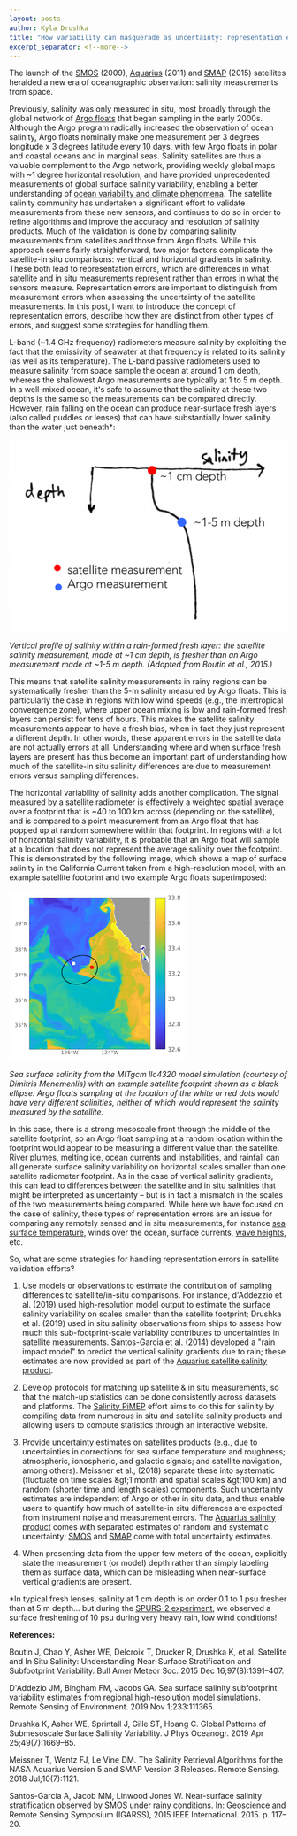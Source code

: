 ```yaml
---
layout: posts
author: Kyla Drushka
title: "How variability can masquerade as uncertainty: representation errors in satellite salinity"
excerpt_separator: <!--more-->
---
```


The launch of the [SMOS](http://www.esa.int/Applications/Observing_the_Earth/SMOS) (2009), [Aquarius](https://aquarius.nasa.gov/) (2011) and [SMAP](https://www.nasa.gov/smap) (2015) satellites heralded a new era of oceanographic observation: salinity measurements from space. 
<!--more--> 
Previously, salinity was only measured in situ, most broadly through the global network of [Argo floats](http://www.argo.ucsd.edu/) that began sampling in the early 2000s. Although the Argo program radically increased the observation of ocean salinity, Argo floats nominally make one measurement per 3 degrees longitude x 3 degrees latitude every 10 days, with few Argo floats in polar and coastal oceans and in marginal seas. Salinity satellites are thus a valuable complement to the Argo network, providing weekly global maps with ~1 degree horizontal resolution, and have provided unprecedented measurements of global surface salinity variability, enabling a better understanding of [ocean variability and climate phenomena](https://www.frontiersin.org/articles/10.3389/fmars.2019.00243). The satellite salinity community has undertaken a significant effort to validate measurements from these new sensors, and continues to do so in order to refine algorithms and improve the accuracy and resolution of salinity products. Much of the validation is done by comparing salinity measurements from satellites and those from Argo floats. While this approach seems fairly straightforward, two major factors complicate the satellite-in situ comparisons: vertical and horizontal gradients in salinity. These both lead to representation errors, which are differences in what satellite and in situ measurements represent rather than errors in what the sensors measure. Representation errors are important to distinguish from measurement errors when assessing the uncertainty of the satellite measurements. In this post, I want to introduce the concept of representation errors, describe how they are distinct from other types of errors, and suggest some strategies for handling them.

L-band (~1.4 GHz frequency) radiometers measure salinity by exploiting the fact that the emissivity of seawater at that frequency is related to its salinity (as well as its temperature). The L-band passive radiometers used to measure salinity from space sample the ocean at around 1 cm depth, whereas the shallowest Argo measurements are typically at 1 to 5 m depth. In a well-mixed ocean, it&#39;s safe to assume that the salinity at these two depths is the same so the measurements can be compared directly. However, rain falling on the ocean can produce near-surface fresh layers (also called puddles or lenses) that can have substantially lower salinity than the water just beneath\*:

![vertical salinity profile under rain](/blog/images/salinity-profile-under-rain.png)

*Vertical profile of salinity within a rain-formed fresh layer: the satellite salinity measurement, made at ~1 cm depth, is fresher than an Argo measurement made at ~1-5 m depth. (Adapted from Boutin et al., 2015.)*

This means that satellite salinity measurements in rainy regions can be systematically fresher than the 5-m salinity measured by Argo floats. This is particularly the case in regions with low wind speeds (e.g., the intertropical convergence zone), where upper ocean mixing is low and rain-formed fresh layers can persist for tens of hours. This makes the satellite salinity measurements appear to have a fresh bias, when in fact they just represent a different depth. In other words, these apparent errors in the satellite data are not actually errors at all. Understanding where and when surface fresh layers are present has thus become an important part of understanding how much of the satellite-in situ salinity differences are due to measurement errors versus sampling differences.

The horizontal variability of salinity adds another complication. The signal measured by a satellite radiometer is effectively a weighted spatial average over a footprint that is ~40 to 100 km across (depending on the satellite), and is compared to a point measurement from an Argo float that has popped up at random somewhere within that footprint. In regions with a lot of horizontal salinity variability, it is probable that an Argo float will sample at a location that does not represent the average salinity over the footprint. This is demonstrated by the following image, which shows a map of surface salinity in the California Current taken from a high-resolution model, with an example satellite footprint and two example Argo floats superimposed:

![sub-footprint-scale salinity variability](/blog/images/SSS_footprint_small.png)

*Sea surface salinity from the MITgcm llc4320 model simulation (courtesy of Dimitris Menemenlis) with an example satellite footprint shown as a black ellipse. Argo floats sampling at the location of the white or red dots would have very different salinities, neither of which would represent the salinity measured by the satellite.*

In this case, there is a strong mesoscale front through the middle of the satellite footprint, so an Argo float sampling at a random location within the footprint would appear to be measuring a different value than the satellite. River plumes, melting ice, ocean currents and instabilities, and rainfall can all generate surface salinity variability on horizontal scales smaller than one satellite radiometer footprint. As in the case of vertical salinity gradients, this can lead to differences between the satellite and in situ salinities that might be interpreted as uncertainty – but is in fact a mismatch in the scales of the two measurements being compared.  While here we have focused on the case of salinity, these types of representation errors are an issue for comparing any remotely sensed and in situ measurements, for instance [sea surface temperature](https://www.ghrsst.org/wp-content/uploads/2016/10/SSTDefinitionsDiscussion.pdf), winds over the ocean, surface currents, [wave heights](https://journals.ametsoc.org/jtech/article/24/9/1665/2940/Error-Estimation-of-Buoy-Satellite-and-Model-Wave), etc.

So, what are some strategies for handling representation errors in satellite validation efforts?

1. Use models or observations to estimate the contribution of sampling differences to satellite/in-situ comparisons. For instance, d&#39;Addezzio et al. (2019) used high-resolution model output to estimate the surface salinity variability on scales smaller than the satellite footprint; Drushka et al. (2019) used in situ salinity observations from ships to assess how much this sub-footprint-scale variability contributes to uncertainties in satellite measurements. Santos-Garcia et al. (2014) developed a &quot;rain impact model&quot; to predict the vertical salinity gradients due to rain; these estimates are now provided as part of the [Aquarius satellite salinity product](https://podaac.jpl.nasa.gov/dataset/AQUARIUS_L2_SSS_CAL_V5).

2. Develop protocols for matching up satellite &amp; in situ measurements, so that the match-up statistics can be done consistently across datasets and platforms. The [Salinity PiMEP](https://www.salinity-pimep.org/) effort aims to do this for salinity by compiling data from numerous in situ and satellite salinity products and allowing users to compute statistics through an interactive website.

3. Provide uncertainty estimates on satellites products (e.g., due to uncertainties in corrections for sea surface temperature and roughness; atmospheric, ionospheric, and galactic signals; and satellite navigation, among others). Meissner et al., (2018) separate these into systematic (fluctuate on time scales \&gt;1 month and spatial scales \&gt;100 km) and random (shorter time and length scales) components. Such uncertainty estimates are independent of Argo or other in situ data, and thus enable users to quantify how much of satellite-in situ differences are expected from instrument noise and measurement errors. The [Aquarius salinity product](https://podaac.jpl.nasa.gov/dataset/AQUARIUS_L2_SSS_CAL_V5) comes with separated estimates of random and systematic uncertainty; [SMOS](https://sextant.ifremer.fr/record/12dba510-cd71-4d4f-9fc1-9cc027d128b0/) and [SMAP](https://www.sciencedirect.com/science/article/abs/pii/S0034425718302517) come with total uncertainty estimates.

4. When presenting data from the upper few meters of the ocean, explicitly state the measurement (or model) depth rather than simply labeling them as surface data, which can be misleading when near-surface vertical gradients are present.

\*In typical fresh lenses, salinity at 1 cm depth is on order 0.1 to 1 psu fresher than at 5 m depth… but during the [SPURS-2 experiment](https://ourocean3.jpl.nasa.gov/spurs2/index.php), we observed a surface freshening of 10 psu during very heavy rain, low wind conditions!



**References:**

Boutin J, Chao Y, Asher WE, Delcroix T, Drucker R, Drushka K, et al. Satellite and In Situ Salinity: Understanding Near-Surface Stratification and Subfootprint Variability. Bull Amer Meteor Soc. 2015 Dec 16;97(8):1391–407.

D&#39;Addezio JM, Bingham FM, Jacobs GA. Sea surface salinity subfootprint variability estimates from regional high-resolution model simulations. Remote Sensing of Environment. 2019 Nov 1;233:111365.

Drushka K, Asher WE, Sprintall J, Gille ST, Hoang C. Global Patterns of Submesoscale Surface Salinity Variability. J Phys Oceanogr. 2019 Apr 25;49(7):1669–85.

Meissner T, Wentz FJ, Le Vine DM. The Salinity Retrieval Algorithms for the NASA Aquarius Version 5 and SMAP Version 3 Releases. Remote Sensing. 2018 Jul;10(7):1121.

Santos-Garcia A, Jacob MM, Linwood Jones W. Near-surface salinity stratification observed by SMOS under rainy conditions. In: Geoscience and Remote Sensing Symposium (IGARSS), 2015 IEEE International. 2015. p. 117–20.
